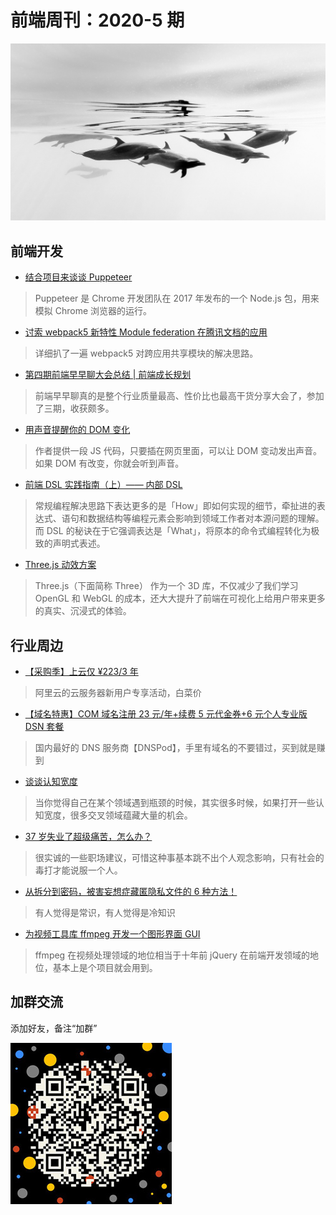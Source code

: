 # 前端周刊：2020-5 期

[![](/img/bing/20200414.png?imageMogr2/thumbnail/960x)](https://cn.bing.com/search?q=热带斑海豚)

## 前端开发

- [结合项目来谈谈 Puppeteer](https://zhuanlan.zhihu.com/p/76237595)

> Puppeteer 是 Chrome 开发团队在 2017 年发布的一个 Node.js 包，用来模拟 Chrome 浏览器的运行。

- [讨索 webpack5 新特性 Module federation 在腾讯文档的应用](http://www.alloyteam.com/2020/04/14338/)

> 详细扒了一遍 webpack5 对跨应用共享模块的解决思路。

- [第四期前端早早聊大会总结 | 前端成长规划](https://juejin.im/post/5e918f07f265da48062c8072)

> 前端早早聊真的是整个行业质量最高、性价比也最高干货分享大会了，参加了三期，收获颇多。

- [用声音提醒你的 DOM 变化](https://gist.github.com/tomhicks/6cb5e827723c4eaef638bf9f7686d2d8)

> 作者提供一段 JS 代码，只要插在网页里面，可以让 DOM 变动发出声音。如果 DOM 有改变，你就会听到声音。

- [前端 DSL 实践指南（上）—— 内部 DSL](https://zhuanlan.zhihu.com/p/107947462)

> 常规编程解决思路下表达更多的是「How」即如何实现的细节，牵扯进的表达式、语句和数据结构等编程元素会影响到领域工作者对本源问题的理解。而 DSL 的秘诀在于它强调表达是「What」，将原本的命令式编程转化为极致的声明式表述。

- [Three.js 动效方案](https://zhuanlan.zhihu.com/p/113747668)

> Three.js（下面简称 Three） 作为一个 3D 库，不仅减少了我们学习 OpenGL 和 WebGL 的成本，还大大提升了前端在可视化上给用户带来更多的真实、沉浸式的体验。

## 行业周边

- [【采购季】上云仅 ¥223/3 年](https://www.aliyun.com/sale-season/2020/procurement-new-members?userCode=y31qmczl)

> 阿里云的云服务器新用户专享活动，白菜价

- [【域名特惠】COM 域名注册 23 元/年+续费 5 元代金券+6 元个人专业版 DSN 套餐](https://www.dnspod.cn/promo/domainscarnival?promo_code=3LIUUR11729&source=sharelink&from=link)

> 国内最好的 DNS 服务商【DNSPod】，手里有域名的不要错过，买到就是赚到

- [谈谈认知宽度](https://mp.weixin.qq.com/s/qywivvNmuKBwNgKdDq-wmA)

> 当你觉得自己在某个领域遇到瓶颈的时候，其实很多时候，如果打开一些认知宽度，很多交叉领域蕴藏大量的机会。

- [37 岁失业了超级痛苦，怎么办？](https://www.zhihu.com/question/382744221/answer/1146871938)

> 很实诚的一些职场建议，可惜这种事基本跳不出个人观念影响，只有社会的毒打才能说服一个人。

- [从拆分到密码，被害妄想症藏匿隐私文件的 6 种方法！](https://mp.weixin.qq.com/s/uOy0eN1few9gtU-HzQXfOw)

> 有人觉得是常识，有人觉得是冷知识

- [为视频工具库 ffmpeg 开发一个图形界面 GUI](https://github.com/mifi/lossless-cut)

> ffmpeg 在视频处理领域的地位相当于十年前 jQuery 在前端开发领域的地位，基本上是个项目就会用到。

## 加群交流

添加好友，备注“加群”

![refned_x](/img/a/refined-x.jpg)
